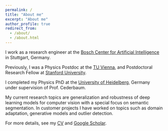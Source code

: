 ```yaml
---
permalink: /
title: "About me"
excerpt: "About me"
author_profile: true
redirect_from: 
  - /about/
  - /about.html
---
```



I work as a research engineer at the [Bosch Center for Artificial Intelligence](https://www.bosch-ai.com/about-us/our-people/) in Stuttgart, Germany.

Previously, I was a Physics Postdoc at the [TU Vienna](http://atomchip.org/), and Postdoctoral Research Fellow at [Stanford University](https://web.stanford.edu/group/kasevich/cgi-bin/wordpress/).

I completed my Physics PhD at the [University of Heidelberg](https://www.pci.uni-heidelberg.de/cms/index.html), Germany under supervision of Prof. Cederbaum.


My current research topics are generalization and robustness of deep learning models for computer vision
with a special focus on semantic segmentation. In customer projects I have worked on topics such as domain adaptation,
generative models and outlier detection.


For more details, see my [CV](/files/CV-Kaspar-Sakmann.pdf) and [Google Scholar](https://scholar.google.com/citations?user=cmIHK9UAAAAJ&hl=de&oi=ao).
